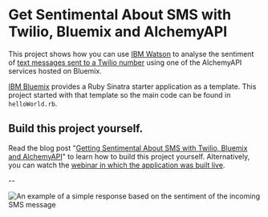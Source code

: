 # Get Sentimental About SMS with Twilio, Bluemix and AlchemyAPI

This project shows how you can use [IBM Watson](http://www.ibm.com/watson/) to analyse the sentiment of [text messages sent to a Twilio number](https://www.twilio.com/docs/api/twiml/sms/your_response) using one of the AlchemyAPI services hosted on Bluemix.

[IBM Bluemix](https://console.ng.bluemix.net/) provides a Ruby Sinatra starter application as a template. This project started with that template so the main code can be found in `helloWorld.rb`.

## Build this project yourself.

Read the blog post "[Getting Sentimental About SMS with Twilio, Bluemix and AlchemyAPI](https://www.twilio.com/blog/2015/11/get-sentimental-about-sms-with-twilio-bluemix-and-alchemyapi.html)" to learn how to build this project yourself. Alternatively, you can watch the [webinar in which the application was built live](https://www.youtube.com/watch?v=-y0W9k_CP6Y&feature=youtu.be).

--

![An example of a simple response based on the sentiment of the incoming SMS message](https://www.twilio.com/blog/wp-content/uploads/2015/11/Vgw0FfpFUvxytbxD301tY5MnYsbkPJkT59s6eBUAx7pLRbC8xt7NcE69uUNBacah1HC86X_iUqRSrj5Z1UMXPAmsI2q9igIc0688Dks2_NrmpjRpV9DTeTOA5Lq4mviKBHV-Fdg.png)
